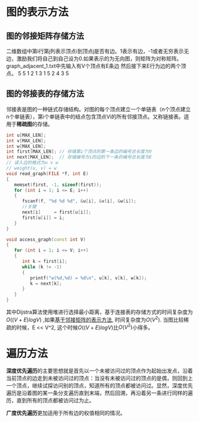 # 图的表示方法

## 图的邻接矩阵存储方法

二维数组中第i行第j列表示顶点i到顶点j是否有边。1表示有边，-1或者无穷表示无边，激励我们将自己到自己设为0.如果表示的为无向图，则矩阵为对称矩阵。
graph_adjacent_1.txt中先输入有V个顶点有E条边
然后接下来E行为边的两个顶点。
5 5
1 2
1 3
1 5
2 4
3 5

## 图的邻接表的存储方法
邻接表是图的一种链式存储结构。对图的每个顶点建立一个单链表（n个顶点建立n个单链表），第i个单链表中的结点包含顶点Vi的所有邻接顶点。又称链接表。适用于**稀疏图**的存储。

```cpp
int u[MAX_LEN];
int v[MAX_LEN];
int w[MAX_LEN];
int first[MAX_LEN]; // 存储第i个顶点的第一条边的编号总长度为V
int next[MAX_LEN];  // 存储编号为i的边的下一条的编号总长度为E
// 读入边的格式为u v w
// weight(u, v) = w
void read_graph(FILE *f, int E)
{
   memset(first, -1, sizeof(first));
   for (int i = 1; i <= E; i++)
   {
      fscanf(f, "%d %d %d", &u[i], &v[i], &w[i]);
      //关键
      next[i]     = first[u[i]];
      first[u[i]] = i;
   }
}

void access_graph(const int V)
{
   for (int i = 1; i <= V; i++)
   {
      int k = first[i];
      while (k != -1)
      {
         printf("w(%d,%d) = %d\n", u[k], v[k], w[k]);
         k = next[k];
      }
   }
}
```
其中Dijstra算法使用堆进行选择最小距离，基于连接表的存储方式的时间复杂度为$O((V+E)logV)$ ,如果[基于邻接矩阵的表示方法](https://github.com/cwlseu/Algorithm/blob/master/aha/ch6/dijkstra.cpp), 时间复杂度为$O(V^2)$. 当图比较稀疏的时候，E << V^2, 这个时候$O((V+E)logV)$比$O(V^2)$小得多。

# 遍历方法

**深度优先遍历**的主要思想就是首先以一个未被访问过的顶点作为起始出发点，沿着当前顶点的边走到未被访问过的顶点：当没有未被访问过的顶点的是偶，则回到上一个顶点，继续试探访问别的顶点，知道所有的顶点都被访问过。显然，深度优先遍历是沿着图的某一条分支遍历直到末端，然后回溯，再沿着另一条进行同样的遍历，直到所有的顶点都被访问过为止。

**广度优先遍历**更加适用于所有边的权值相同的情况。
